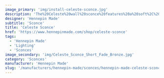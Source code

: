 ```yaml
---
image_primary: 'img/install-celeste-sconce.jpg'
description: 'The%20Celeste%20wall%20sconce%20features%20a%20soft%2C%20elegant%20fade%20of%20opaline%20glass%2C%20subtly%20revealing%20an%20inner%20light%20source.%20An%20ideal%20fixture%20for%20both%20residential%20and%20hospitality%20environments%2C%20it%20has%20full%20dimming%20capabilities%20and%20comes%20in%20three%20color%20temperatures.'
designer: 'Hennepin Made'
subtitle: 'Sconce'
title: 'Celeste Sconce'
href: 'https://www.hennepinmade.com/shop/celeste-sconce'
tags:
  - 'Hennepin Made'
  - 'Lighting'
  - 'Sconces'
image_secondary: 'img/Celeste_Sconce_Short_Fade_Bronze.jpg'
category: 'Sconces'
manufacturer: 'Hennepin Made'
slug: '/manufacturers/hennepin-made/sconces/hennepin-made-celeste-sconce'
---
```

